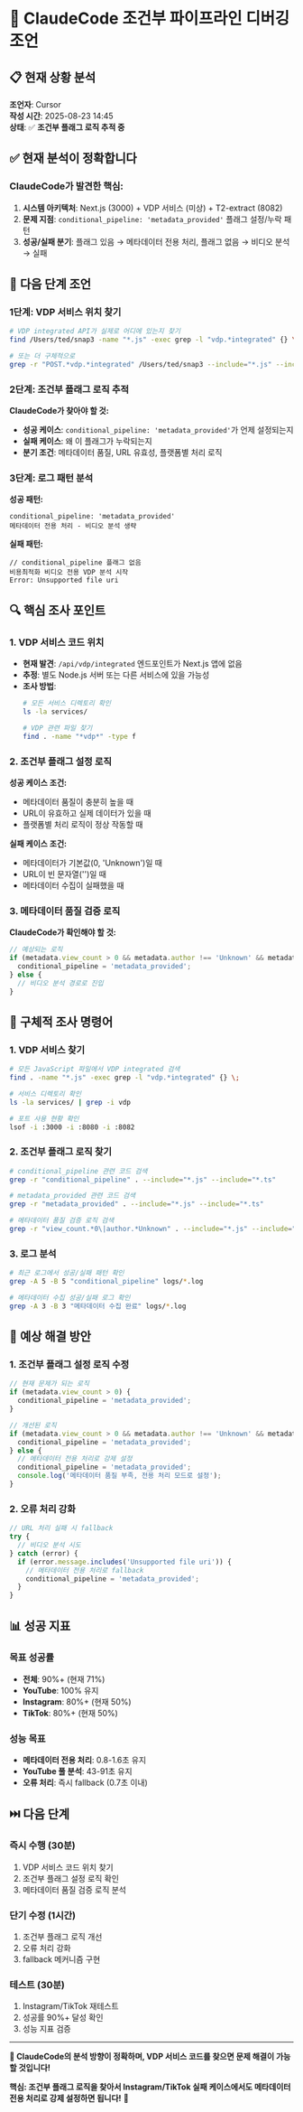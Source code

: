 # 🎯 ClaudeCode 조건부 파이프라인 디버깅 조언

## 📋 현재 상황 분석
**조언자**: Cursor  
**작성 시간**: 2025-08-23 14:45  
**상태**: ✅ **조건부 플래그 로직 추적 중**

## ✅ 현재 분석이 정확합니다

### **ClaudeCode가 발견한 핵심:**
1. **시스템 아키텍처**: Next.js (3000) + VDP 서비스 (미상) + T2-extract (8082)
2. **문제 지점**: `conditional_pipeline: 'metadata_provided'` 플래그 설정/누락 패턴
3. **성공/실패 분기**: 플래그 있음 → 메타데이터 전용 처리, 플래그 없음 → 비디오 분석 → 실패

## 🎯 다음 단계 조언

### **1단계: VDP 서비스 위치 찾기**
```bash
# VDP integrated API가 실제로 어디에 있는지 찾기
find /Users/ted/snap3 -name "*.js" -exec grep -l "vdp.*integrated" {} \;

# 또는 더 구체적으로
grep -r "POST.*vdp.*integrated" /Users/ted/snap3 --include="*.js" --include="*.ts"
```

### **2단계: 조건부 플래그 로직 추적**
**ClaudeCode가 찾아야 할 것:**
- **성공 케이스**: `conditional_pipeline: 'metadata_provided'`가 언제 설정되는지
- **실패 케이스**: 왜 이 플래그가 누락되는지
- **분기 조건**: 메타데이터 품질, URL 유효성, 플랫폼별 처리 로직

### **3단계: 로그 패턴 분석**
**성공 패턴:**
```
conditional_pipeline: 'metadata_provided'
메타데이터 전용 처리 - 비디오 분석 생략
```

**실패 패턴:**
```
// conditional_pipeline 플래그 없음
비용최적화 비디오 전용 VDP 분석 시작
Error: Unsupported file uri
```

## 🔍 핵심 조사 포인트

### **1. VDP 서비스 코드 위치**
- **현재 발견**: `/api/vdp/integrated` 엔드포인트가 Next.js 앱에 없음
- **추정**: 별도 Node.js 서버 또는 다른 서비스에 있을 가능성
- **조사 방법**: 
  ```bash
  # 모든 서비스 디렉토리 확인
  ls -la services/
  
  # VDP 관련 파일 찾기
  find . -name "*vdp*" -type f
  ```

### **2. 조건부 플래그 설정 로직**
**성공 케이스 조건:**
- 메타데이터 품질이 충분히 높을 때
- URL이 유효하고 실제 데이터가 있을 때
- 플랫폼별 처리 로직이 정상 작동할 때

**실패 케이스 조건:**
- 메타데이터가 기본값(0, 'Unknown')일 때
- URL이 빈 문자열('')일 때
- 메타데이터 수집이 실패했을 때

### **3. 메타데이터 품질 검증 로직**
**ClaudeCode가 확인해야 할 것:**
```javascript
// 예상되는 로직
if (metadata.view_count > 0 && metadata.author !== 'Unknown' && metadata.source_url) {
  conditional_pipeline = 'metadata_provided';
} else {
  // 비디오 분석 경로로 진입
}
```

## 🚀 구체적 조사 명령어

### **1. VDP 서비스 찾기**
```bash
# 모든 JavaScript 파일에서 VDP integrated 검색
find . -name "*.js" -exec grep -l "vdp.*integrated" {} \;

# 서비스 디렉토리 확인
ls -la services/ | grep -i vdp

# 포트 사용 현황 확인
lsof -i :3000 -i :8080 -i :8082
```

### **2. 조건부 플래그 로직 찾기**
```bash
# conditional_pipeline 관련 코드 검색
grep -r "conditional_pipeline" . --include="*.js" --include="*.ts"

# metadata_provided 관련 코드 검색
grep -r "metadata_provided" . --include="*.js" --include="*.ts"

# 메타데이터 품질 검증 로직 검색
grep -r "view_count.*0\|author.*Unknown" . --include="*.js" --include="*.ts"
```

### **3. 로그 분석**
```bash
# 최근 로그에서 성공/실패 패턴 확인
grep -A 5 -B 5 "conditional_pipeline" logs/*.log

# 메타데이터 수집 성공/실패 로그 확인
grep -A 3 -B 3 "메타데이터 수집 완료" logs/*.log
```

## 🎯 예상 해결 방안

### **1. 조건부 플래그 설정 로직 수정**
```javascript
// 현재 문제가 되는 로직
if (metadata.view_count > 0) {
  conditional_pipeline = 'metadata_provided';
}

// 개선된 로직
if (metadata.view_count > 0 && metadata.author !== 'Unknown' && metadata.source_url) {
  conditional_pipeline = 'metadata_provided';
} else {
  // 메타데이터 전용 처리로 강제 설정
  conditional_pipeline = 'metadata_provided';
  console.log('메타데이터 품질 부족, 전용 처리 모드로 설정');
}
```

### **2. 오류 처리 강화**
```javascript
// URL 처리 실패 시 fallback
try {
  // 비디오 분석 시도
} catch (error) {
  if (error.message.includes('Unsupported file uri')) {
    // 메타데이터 전용 처리로 fallback
    conditional_pipeline = 'metadata_provided';
  }
}
```

## 📊 성공 지표

### **목표 성공률**
- **전체**: 90%+ (현재 71%)
- **YouTube**: 100% 유지
- **Instagram**: 80%+ (현재 50%)
- **TikTok**: 80%+ (현재 50%)

### **성능 목표**
- **메타데이터 전용 처리**: 0.8-1.6초 유지
- **YouTube 풀 분석**: 43-91초 유지
- **오류 처리**: 즉시 fallback (0.7초 이내)

## ⏭️ 다음 단계

### **즉시 수행 (30분)**
1. VDP 서비스 코드 위치 찾기
2. 조건부 플래그 설정 로직 확인
3. 메타데이터 품질 검증 로직 분석

### **단기 수정 (1시간)**
1. 조건부 플래그 로직 개선
2. 오류 처리 강화
3. fallback 메커니즘 구현

### **테스트 (30분)**
1. Instagram/TikTok 재테스트
2. 성공률 90%+ 달성 확인
3. 성능 지표 검증

---

**🎯 ClaudeCode의 분석 방향이 정확하며, VDP 서비스 코드를 찾으면 문제 해결이 가능할 것입니다!**

**핵심: 조건부 플래그 로직을 찾아서 Instagram/TikTok 실패 케이스에서도 메타데이터 전용 처리로 강제 설정하면 됩니다!** 🚀

